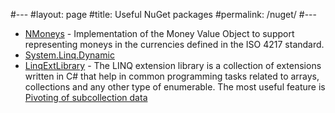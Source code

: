 #---
#layout: page
#title: Useful NuGet packages
#permalink: /nuget/
#---
* [NMoneys](http://nuget.org/packages/NMoneys) - Implementation of the Money Value Object to support representing moneys in the currencies defined in the ISO 4217 standard.
* [System.Linq.Dynamic](http://www.nuget.org/packages/System.Linq.Dynamic)
* [LinqExtLibrary](http://www.nuget.org/packages/LinqExtLibrary) - The LINQ extension library is a collection of extensions written in C# that help in common programming tasks related to arrays, collections and any other type of enumerable. The most useful feature is [Pivoting of subcollection data](https://linqlib.codeplex.com/wikipage?title=Pivot&referringTitle=Home)
